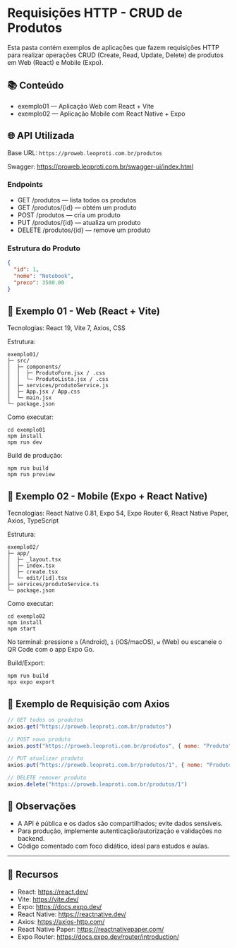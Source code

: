 # Requisições HTTP - CRUD de Produtos

Esta pasta contém exemplos de aplicações que fazem requisições HTTP para realizar operações CRUD (Create, Read, Update, Delete) de produtos em Web (React) e Mobile (Expo).

## 📚 Conteúdo

- exemplo01 — Aplicação Web com React + Vite
- exemplo02 — Aplicação Mobile com React Native + Expo

## 🌐 API Utilizada

Base URL: `https://proweb.leoproti.com.br/produtos`

Swagger: https://proweb.leoproti.com.br/swagger-ui/index.html

### Endpoints

- GET /produtos — lista todos os produtos
- GET /produtos/{id} — obtém um produto
- POST /produtos — cria um produto
- PUT /produtos/{id} — atualiza um produto
- DELETE /produtos/{id} — remove um produto

### Estrutura do Produto

```json
{
  "id": 1,
  "nome": "Notebook",
  "preco": 3500.00
}
```

## 📱 Exemplo 01 - Web (React + Vite)

Tecnologias: React 19, Vite 7, Axios, CSS

Estrutura:

```
exemplo01/
├─ src/
│  ├─ components/
│  │  ├─ ProdutoForm.jsx / .css
│  │  └─ ProdutoLista.jsx / .css
│  ├─ services/produtoService.js
│  ├─ App.jsx / App.css
│  └─ main.jsx
└─ package.json
```

Como executar:

```
cd exemplo01
npm install
npm run dev
```

Build de produção:

```
npm run build
npm run preview
```

## 📲 Exemplo 02 - Mobile (Expo + React Native)

Tecnologias: React Native 0.81, Expo 54, Expo Router 6, React Native Paper, Axios, TypeScript

Estrutura:

```
exemplo02/
├─ app/
│  ├─ _layout.tsx
│  ├─ index.tsx
│  ├─ create.tsx
│  └─ edit/[id].tsx
├─ services/produtoService.ts
└─ package.json
```

Como executar:

```
cd exemplo02
npm install
npm start
```

No terminal: pressione `a` (Android), `i` (iOS/macOS), `w` (Web) ou escaneie o QR Code com o app Expo Go.

Build/Export:

```
npm run build
npx expo export
```

## 🔌 Exemplo de Requisição com Axios

```js
// GET todos os produtos
axios.get("https://proweb.leoproti.com.br/produtos")

// POST novo produto
axios.post("https://proweb.leoproti.com.br/produtos", { nome: "Produto", preco: 10 })

// PUT atualizar produto
axios.put("https://proweb.leoproti.com.br/produtos/1", { nome: "Produto Atualizado", preco: 20 })

// DELETE remover produto
axios.delete("https://proweb.leoproti.com.br/produtos/1")
```

## 📝 Observações

- A API é pública e os dados são compartilhados; evite dados sensíveis.
- Para produção, implemente autenticação/autorização e validações no backend.
- Código comentado com foco didático, ideal para estudos e aulas.

---

## 🔗 Recursos

- React: https://react.dev/
- Vite: https://vite.dev/
- Expo: https://docs.expo.dev/
- React Native: https://reactnative.dev/
- Axios: https://axios-http.com/
- React Native Paper: https://reactnativepaper.com/
- Expo Router: https://docs.expo.dev/router/introduction/
